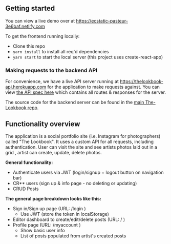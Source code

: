 ## Getting started

You can view a live demo over at https://ecstatic-pasteur-3e6baf.netlify.com

To get the frontend running locally:

- Clone this repo
- `yarn install` to install all req'd dependencies
- `yarn start` to start the local server (this project uses create-react-app)

### Making requests to the backend API

For convenience, we have a live API server running at https://thelookbook-api.herokuapp.com for the application to make requests against. You can view [the API spec here](https://github.com/build2artportfolio/The-Lookbook/blob/master/backend/README.md) which contains all routes & responses for the server.

The source code for the backend server can be found in the [main The-Lookbook repo](https://github.com/build2artportfolio/The-Lookbook).

## Functionality overview

The application is a social portfolio site (i.e. Instagram for photographers) called "The Lookbook". It uses a custom API for all requests, including authentication. User can visit the site and see artists photos laid out in a grid , artist can create, update, delete photos.

**General functionality:**

- Authenticate users via JWT (login/signup + logout button on navigation bar)
- CR** users (sign up & info page - no deleting or updating)
- CRUD Posts

**The general page breakdown looks like this:**

- Sign in/Sign up page (URL: /login )
    - Use JWT (store the token in localStorage)
- Editor dashboard to create/edit/delete posts (URL: / )
- Profile page (URL: /myaccount )
    - Show basic user info
    - List of posts populated from artist's created posts
<br />
